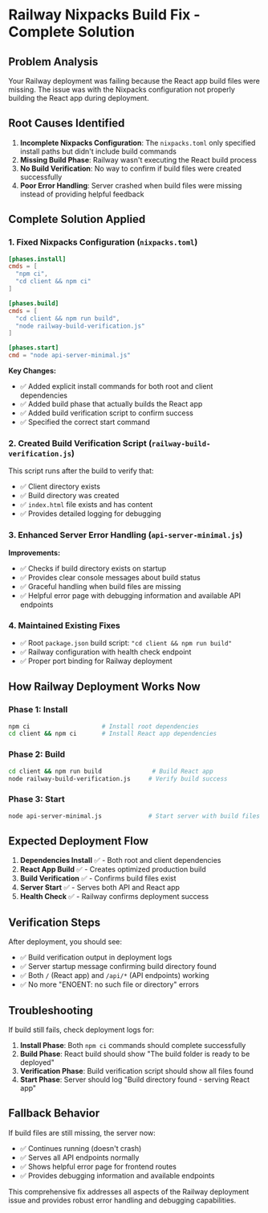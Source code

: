 # Railway Nixpacks Build Fix - Complete Solution

## Problem Analysis
Your Railway deployment was failing because the React app build files were missing. The issue was with the Nixpacks configuration not properly building the React app during deployment.

## Root Causes Identified
1. **Incomplete Nixpacks Configuration**: The `nixpacks.toml` only specified install paths but didn't include build commands
2. **Missing Build Phase**: Railway wasn't executing the React build process
3. **No Build Verification**: No way to confirm if build files were created successfully
4. **Poor Error Handling**: Server crashed when build files were missing instead of providing helpful feedback

## Complete Solution Applied

### 1. Fixed Nixpacks Configuration (`nixpacks.toml`)
```toml
[phases.install]
cmds = [
  "npm ci",
  "cd client && npm ci"
]

[phases.build]
cmds = [
  "cd client && npm run build",
  "node railway-build-verification.js"
]

[phases.start]
cmd = "node api-server-minimal.js"
```

**Key Changes:**
- ✅ Added explicit install commands for both root and client dependencies
- ✅ Added build phase that actually builds the React app
- ✅ Added build verification script to confirm success
- ✅ Specified the correct start command

### 2. Created Build Verification Script (`railway-build-verification.js`)
This script runs after the build to verify that:
- ✅ Client directory exists
- ✅ Build directory was created
- ✅ `index.html` file exists and has content
- ✅ Provides detailed logging for debugging

### 3. Enhanced Server Error Handling (`api-server-minimal.js`)
**Improvements:**
- ✅ Checks if build directory exists on startup
- ✅ Provides clear console messages about build status
- ✅ Graceful handling when build files are missing
- ✅ Helpful error page with debugging information and available API endpoints

### 4. Maintained Existing Fixes
- ✅ Root `package.json` build script: `"cd client && npm run build"`
- ✅ Railway configuration with health check endpoint
- ✅ Proper port binding for Railway deployment

## How Railway Deployment Works Now

### Phase 1: Install
```bash
npm ci                    # Install root dependencies
cd client && npm ci       # Install React app dependencies
```

### Phase 2: Build
```bash
cd client && npm run build              # Build React app
node railway-build-verification.js     # Verify build success
```

### Phase 3: Start
```bash
node api-server-minimal.js             # Start server with build files
```

## Expected Deployment Flow
1. **Dependencies Install** ✅ - Both root and client dependencies
2. **React App Build** ✅ - Creates optimized production build
3. **Build Verification** ✅ - Confirms build files exist
4. **Server Start** ✅ - Serves both API and React app
5. **Health Check** ✅ - Railway confirms deployment success

## Verification Steps
After deployment, you should see:
- ✅ Build verification output in deployment logs
- ✅ Server startup message confirming build directory found
- ✅ Both `/` (React app) and `/api/*` (API endpoints) working
- ✅ No more "ENOENT: no such file or directory" errors

## Troubleshooting
If build still fails, check deployment logs for:
1. **Install Phase**: Both `npm ci` commands should complete successfully
2. **Build Phase**: React build should show "The build folder is ready to be deployed"
3. **Verification Phase**: Build verification script should show all files found
4. **Start Phase**: Server should log "Build directory found - serving React app"

## Fallback Behavior
If build files are still missing, the server now:
- ✅ Continues running (doesn't crash)
- ✅ Serves all API endpoints normally
- ✅ Shows helpful error page for frontend routes
- ✅ Provides debugging information and available endpoints

This comprehensive fix addresses all aspects of the Railway deployment issue and provides robust error handling and debugging capabilities.
